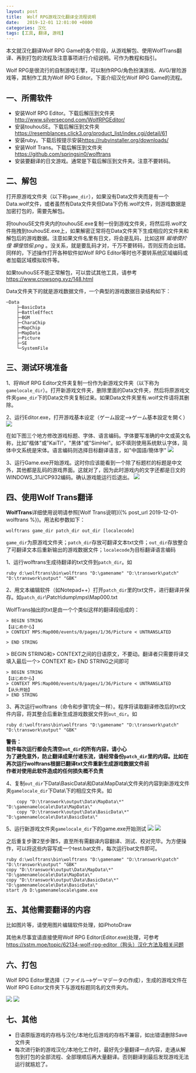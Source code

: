 ```yaml
---
layout: post
title:  Wolf RPG游戏汉化翻译全流程说明
date:   2019-12-01 12:01:00 +0800
categories: 汉化
tags: [工具, 翻译, 游戏]
---
```

本文就汉化翻译Wolf RPG Game的各个阶段，从游戏解包、使用WolfTrans翻译、再到打包的流程及注意事项进行介绍说明。可作为教程和指引。

Wolf RPG是很流行的自制游戏引擎，可以制作RPG/角色扮演游戏、AVG/冒险游戏等，其制作工具为Wolf RPG Editor。下面介绍汉化Wolf RPG Game的流程。

<!-- more -->

## 一、所需软件
* 安装Wolf RPG Editor。下载后解压到文件夹<http://www.silversecond.com/WolfRPGEditor/>
* 安装touhouSE。下载后解压到文件夹<https://resemblances.click3.org/product_list/index.cgi/detail/61>
* 安装ruby。下载后按提示安装<https://rubyinstaller.org/downloads/>
* 安装Wolf Trans。下载后解压到文件夹<https://github.com/springsin0/wolftrans>
* 安装要翻译的日文游戏。通常是下载后解压到文件夹。注意不要转码。

## 二、解包
打开原游戏文件夹（以下称`game_dir`），如果没有Data文件夹而是有一个Data.wolf文件，或者虽然有Data文件夹但Data下仍有.wolf文件，则游戏数据是加密打包的，需要先解包。

将touhouSE文件夹内的touhouSE.exe复制一份到游戏文件夹，将然后将.wolf文件拖拽到touhouSE.exe上，如果解密正常将在Data文件夹下生成相应的文件夹和解包后的游戏数据。注意如果文件名里有日文，将会是乱码，比如这样 _娫堘偄扵偟  塀偟恄俀.png_ 。没关系，就是要乱码才对，千万不要转码，否则反而会出错。同样的，下述操作打开各种软件如Wolf RPG Editor等时也不要转系统区域编码或者加载区域模拟软件等。

如果touhouSE不能正常解包，可以尝试其他工具，请参考<https://www.crowsong.xyz/148.html>

Data文件夹下的就是游戏数据文件，一个典型的游戏数据目录结构如下：

    ─Data
        ├─BasicData
        ├─BattleEffect
        ├─BGM
        ├─CharaChip
        ├─MapChip
        ├─MapData
        ├─Picture
        ├─SE
        └─SystemFile

## 三、测试环境准备
1、将Wolf RPG Editor文件夹复制一份作为新游戏文件夹（以下称为`gamelocale_dir`）。打开新游戏文件夹，删除里面的Data文件夹，然后将原游戏文件夹`game_dir`下的Data文件夹复制过来。如果Data文件夹里有.wolf文件请将其删除。

2、运行Editor.exe，打开游戏基本设定（ゲーム設定-->ゲーム基本設定を開く）
![](https://github.com/springsin0/wolftrans/raw/master/ScreenShot/setting0.png)

在如下图三个地方修改游戏标题、字体、语言编码。字体要写准确的中文或英文名称，比如"楷体"或"KaiTi"，"黑体"或"SimHei"。如不填则使用系统默认字体，简体中文系统是宋体。语言编码则选择目标翻译语言，如"中国語/簡体字"
![](https://github.com/springsin0/wolftrans/raw/master/ScreenShot/setting.png)

3、运行Game.exe开始游戏。这时你应该能看到一个除了标题栏的标题是中文外，其他都是乱码的游戏界面。这就对了，因为此时游戏内的文字还都是日文的WINDOWS_31J/CP932编码。确认游戏能运行后退出。
![](https://github.com/springsin0/wolftrans/raw/master/ScreenShot/run.png)

## 四、使用Wolf Trans翻译

**WolfTrans**详细使用说明请参照[Wolf Trans说明]({% post_url 2019-12-01-wolftrans %})。用法和参数如下：

    wolftrans game_dir patch_dir out_dir [localecode]

`game_dir`为原游戏文件夹；`patch_dir`存放可翻译文本txt文件；`out_dir`存放整合了可翻译文本后重新输出的游戏数据文件；`localecode`为目标翻译语言编码

1、运行wolftrans生成待翻译的txt文件到`patch_dir`。如

    ruby d:\wolftrans\bin\wolftrans "D:\gamename" "D:\transwork\patch" "D:\transwork\output" "GBK"
   
2、用文本编辑软件（如Notepad++）打开`patch_dir`里的txt文件，进行翻译并保存。如`patch_dir`\Patch\dump\mps\Map000.txt
   
 WolfTrans抽出的txt是由一个个类似这样的翻译段组成的：

    > BEGIN STRING
    【はじめから】
    > CONTEXT MPS:Map000/events/0/pages/1/36/Picture < UNTRANSLATED

    > END STRING

\> BEGIN STRING和> CONTEXT之间的日语原文，不要动。翻译者只需要将译文填入最后一个> CONTEXT 和> END STRING之间即可

    > BEGIN STRING
    【はじめから】
    > CONTEXT MPS:Map000/events/0/pages/1/36/Picture < UNTRANSLATED
    【从头开始】
    > END STRING
        
3、再次运行wolftrans（命令和步骤1完全一样）。程序将读取翻译修改后的txt文件内容，将其整合后重新生成游戏数据文件到`out_dir`。如

    ruby d:\wolftrans\bin\wolftrans "D:\gamename" "D:\transwork\patch" "D:\transwork\output" "GBK"
 
**警告：**  
**软件每次运行都会先清空`out_dir`的所有内容，请小心**  
**为了避免意外，防止翻译成果付诸东流，请经常备份`patch_dir`里的内容。比如在再次运行wolftrans根据已翻译txt文件重新生成游戏数据文件前**  
**作者对使用此软件造成的任何损失概不负责**  

4、复制`out_dir`下Data\BasicData\和Data\MapData\文件夹的内容到新游戏文件夹`gamelocale_dir`下Data\下的相应文件夹。如

        copy "D:\transwork\output\Data\MapData\*" "D:\gamenamelocale\Data\MapData\"
        copy "D:\transwork\output\Data\BasicData\*" "D:\gamenamelocale\Data\BasicData\"

5、运行新游戏文件夹`gamelocale_dir`下的game.exe开始测试
![](https://github.com/springsin0/wolftrans/raw/master/ScreenShot/ScreenShot_1.png)
![](https://github.com/springsin0/wolftrans/raw/master/ScreenShot/ScreenShot_2.png)

之后重复步骤2至步骤5，直至所有需翻译内容翻译、测试、校对完毕。为方便操作，可以将这些内容写成一个test.bat文件，每次运行bat文件即可。

    ruby d:\wolftrans\bin\wolftrans "D:\gamename" "D:\transwork\patch" "D:\transwork\output" "GBK"
    copy "D:\transwork\output\Data\MapData\*" "D:\gamenamelocale\Data\MapData\"
    copy "D:\transwork\output\Data\BasicData\*" "D:\gamenamelocale\Data\BasicData\"
    start /b D:\gamenamelocale\game.exe

## 五、其他需要翻译的内容
比如图片等，请使用图片编辑软件处理，如iPhotoDraw

其他未尽事宜请直接使用Wolf RPG Editor(Editor.exe)处理，可参考<https://sstm.moe/topic/62134-wolf-rpg-editor（狗头）汉化方法及相关问题>

## 六、打包
Wolf RPG Editor里选择（ファイル-->ゲーマデータの作成），生成的游戏文件在Wolf RPG Editor文件夹下与游戏标题同名的文件夹内。

![](https://github.com/springsin0/wolftrans/raw/master/ScreenShot/output0.png)
![](https://github.com/springsin0/wolftrans/raw/master/ScreenShot/output.png)

## 七、其他
* 日语原版游戏的存档与汉化/本地化后游戏的存档不兼容，如出错请删除Save文件夹
* 每次进行新的游戏汉化/本地化工作时，最好先少量翻译一点内容，走通从解包到打包的全部流程、全部理顺后再大量翻译。否则翻译到最后发现游戏无法运行就尴尬了。
